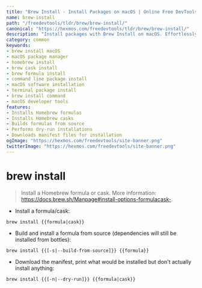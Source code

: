 ```yaml
---
title: "Brew Install - Install Packages on macOS | Online Free DevTools by Hexmos"
name: brew-install
path: "/freedevtools/tldr/brew/brew-install/"
canonical: "https://hexmos.com/freedevtools/tldr/brew/brew-install/"
description: "Install packages with Brew Install on macOS. Effortlessly manage software dependencies and install applications using command-line interface. Free online tool, no registration required."
category: common
keywords:
- brew install macOS
- macOS package manager
- homebrew install
- brew cask install
- brew formula install
- command line package install
- macOS software installation
- terminal package install
- brew install command
- macOS developer tools
features:
- Installs Homebrew formulas
- Installs Homebrew casks
- Builds formulas from source
- Performs dry-run installations
- Downloads manifest files for installation
ogImage: "https://hexmos.com/freedevtools/site-banner.png"
twitterImage: "https://hexmos.com/freedevtools/site-banner.png"
---
```


# brew install

> Install a Homebrew formula or cask.
> More information: <https://docs.brew.sh/Manpage#install-options-formulacask->.

- Install a formula/cask:

`brew install {{formula|cask}}`

- Build and install a formula from source (dependencies will still be installed from bottles):

`brew install {{[-s|--build-from-source]}} {{formula}}`

- Download the manifest, print what would be installed but don't actually install anything:

`brew install {{[-n|--dry-run]}} {{formula|cask}}`
